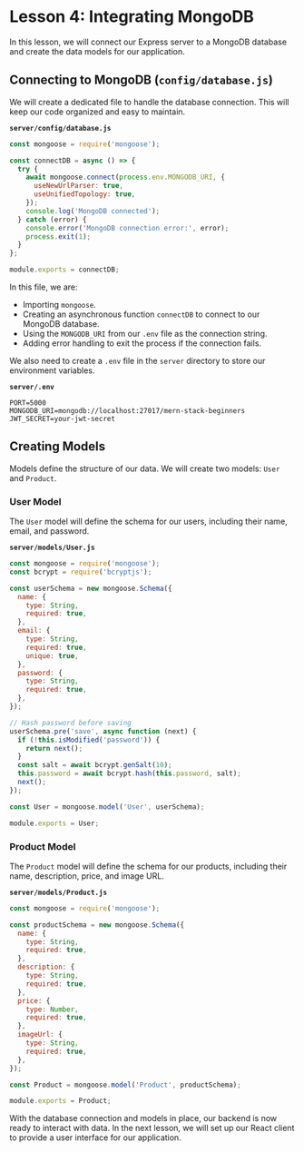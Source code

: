 # Lesson 4: Integrating MongoDB

In this lesson, we will connect our Express server to a MongoDB database and create the data models for our application.

## Connecting to MongoDB (`config/database.js`)

We will create a dedicated file to handle the database connection. This will keep our code organized and easy to maintain.

**`server/config/database.js`**
```javascript
const mongoose = require('mongoose');

const connectDB = async () => {
  try {
    await mongoose.connect(process.env.MONGODB_URI, {
      useNewUrlParser: true,
      useUnifiedTopology: true,
    });
    console.log('MongoDB connected');
  } catch (error) {
    console.error('MongoDB connection error:', error);
    process.exit(1);
  }
};

module.exports = connectDB;
```

In this file, we are:
- Importing `mongoose`.
- Creating an asynchronous function `connectDB` to connect to our MongoDB database.
- Using the `MONGODB_URI` from our `.env` file as the connection string.
- Adding error handling to exit the process if the connection fails.

We also need to create a `.env` file in the `server` directory to store our environment variables.

**`server/.env`**
```
PORT=5000
MONGODB_URI=mongodb://localhost:27017/mern-stack-beginners
JWT_SECRET=your-jwt-secret
```

## Creating Models

Models define the structure of our data. We will create two models: `User` and `Product`.

### User Model

The `User` model will define the schema for our users, including their name, email, and password.

**`server/models/User.js`**
```javascript
const mongoose = require('mongoose');
const bcrypt = require('bcryptjs');

const userSchema = new mongoose.Schema({
  name: {
    type: String,
    required: true,
  },
  email: {
    type: String,
    required: true,
    unique: true,
  },
  password: {
    type: String,
    required: true,
  },
});

// Hash password before saving
userSchema.pre('save', async function (next) {
  if (!this.isModified('password')) {
    return next();
  }
  const salt = await bcrypt.genSalt(10);
  this.password = await bcrypt.hash(this.password, salt);
  next();
});

const User = mongoose.model('User', userSchema);

module.exports = User;
```

### Product Model

The `Product` model will define the schema for our products, including their name, description, price, and image URL.

**`server/models/Product.js`**
```javascript
const mongoose = require('mongoose');

const productSchema = new mongoose.Schema({
  name: {
    type: String,
    required: true,
  },
  description: {
    type: String,
    required: true,
  },
  price: {
    type: Number,
    required: true,
  },
  imageUrl: {
    type: String,
    required: true,
  },
});

const Product = mongoose.model('Product', productSchema);

module.exports = Product;
```

With the database connection and models in place, our backend is now ready to interact with data. In the next lesson, we will set up our React client to provide a user interface for our application.

